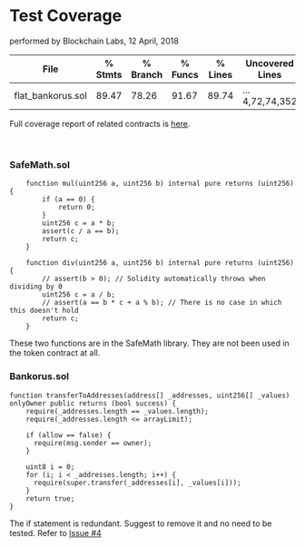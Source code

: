 # Test Coverage
performed by Blockchain Labs, 12 April, 2018


File                    |  % Stmts | % Branch |  % Funcs |  % Lines |Uncovered Lines |
------------------------|----------|----------|----------|----------|----------------|
  flat_bankorus.sol     |    89.47 |    78.26 |    91.67 |    89.74 |... 4,72,74,352 |


Full coverage report of related contracts is [here](https://github.com/BlockchainLabsNZ/bankorus_pre/tree/master/audit/coverage).

<br>

### SafeMath.sol

```
    function mul(uint256 a, uint256 b) internal pure returns (uint256) {
        if (a == 0) {
            return 0;
        }
        uint256 c = a * b;
        assert(c / a == b);
        return c;
    }
 
    function div(uint256 a, uint256 b) internal pure returns (uint256) {
        // assert(b > 0); // Solidity automatically throws when dividing by 0
        uint256 c = a / b;
        // assert(a == b * c + a % b); // There is no case in which this doesn't hold
        return c;
    }
```
These two functions are in the SafeMath library. They are not been used in the token contract at all. 

### Bankorus.sol
```
function transferToAddresses(address[] _addresses, uint256[] _values) onlyOwner public returns (bool success) {
    require(_addresses.length == _values.length);
    require(_addresses.length <= arrayLimit);
 
    if (allow == false) {
      require(msg.sender == owner);
    }
 
    uint8 i = 0;
    for (i; i < _addresses.length; i++) {
      require(super.transfer(_addresses[i], _values[i]));
    }
    return true;
}
```
The if statement is redundant. Suggest to remove it and no need to be tested. Refer to [Issue #4](https://github.com/BlockchainLabsNZ/bankorus_pre/issues/4)
